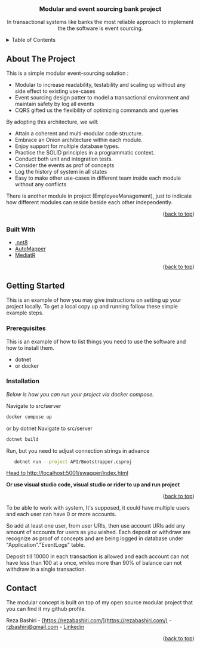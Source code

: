 <div id="top"></div>

<div align="center">


  <h3 align="center">Modular and event sourcing bank project</h3>

  <p align="center">
In transactional systems like banks the most reliable approach to implement the 
the software is event sourcing.

  </p>
</div>

<!-- TABLE OF CONTENTS -->
<details>
  <summary>Table of Contents</summary>
  <ol>
    <li>
      <a href="#about-the-project">About The Project</a>
      <ul>
        <li><a href="#built-with">Built With</a></li>
      </ul>
    </li>
    <li>
      <a href="#getting-started">Getting Started</a>
      <ul>
        <li><a href="#prerequisites">Prerequisites</a></li>
        <li><a href="#installation">Installation</a></li>
      </ul>
    </li>
    <li><a href="#contact">Contact</a></li>
  </ol>
</details>

<!-- ABOUT THE PROJECT -->

## About The Project

This is a simple modular event-sourcing solution :

- Modular to increase readability, testability and scaling up without any side
  effect to existing use-cases
- Event sourcing design patter to model a transactional environment and maintain
  safety by log all events
- CQRS gifted us the flexibility of optimizing commands and queries

By adopting this architecture, we will:

- Attain a coherent and multi-modular code structure.
- Embrace an Onion architecture within each module.
- Enjoy support for multiple database types.
- Practice the SOLID principles in a programmatic context.
- Conduct both unit and integration tests.
- Consider the events as prof of concepts
- Log the history of system in all states
- Easy to make other use-cases in different team inside each module without any
  conflicts

There is another module in project (EmployeeManagement), just to indicate how
different modules can reside beside each other independently.

<p align="right">(<a href="#top">back to top</a>)</p>

### Built With

- [.net8](https://dotnet.microsoft.com/en-us/download/dotnet/8.0)
- [AutoMapper](https://github.com/AutoMapper/AutoMapper)
- [MediatR](https://github.com/jbogard/MediatR)

<p align="right">(<a href="#top">back to top</a>)</p>

<!-- GETTING STARTED -->

## Getting Started

This is an example of how you may give instructions on setting up your project
locally. To get a local copy up and running follow these simple example steps.

### Prerequisites

This is an example of how to list things you need to use the software and how to
install them.

- dotnet
- or docker

### Installation

_Below is how you can run your project via docker compose._

Navigate to src/server

```sh
docker compose up
```

or by dotnet Navigate to src/server

```sh
dotnet build
```

Run, but you need to adjust connection strings in advance

```sh
   dotnet run --project API/Bootstrapper.csproj
```

[Head to http://localhost:5001/swagger/index.html](http://localhost:5001/swagger/index.html)

**Or use visual studio code, visual studio or rider to up and run project**

<p align="right">(<a href="#top">back to top</a>)</p>

To be able to work with system, It's supposed, it could have multiple users and
each user can have 0 or more accounts.

So add at least one user, from user URIs, then use account URIs add any amount
of accounts for users as you wished. Each deposit or withdraw are recognize as
proof of concepts and are being logged in database under
"Application"."EventLogs" table.

Deposit till 10000 in each transaction is allowed and each account can not have
less than 100 at a once, whiles more than 90% of balance can not withdraw in a
single transaction.

<!-- CONTACT -->

## Contact

The modular concept is built on top of my open source modular project that you
can find it my github profile.

Reza Bashiri - [https://rezabashiri.com/](https://rezabashiri.com/) -
rzbashiri@gmail.com - [Linkedin](https://www.linkedin.com/in/reza-bashiri/)

<p align="right">(<a href="#top">back to top</a>)</p>
